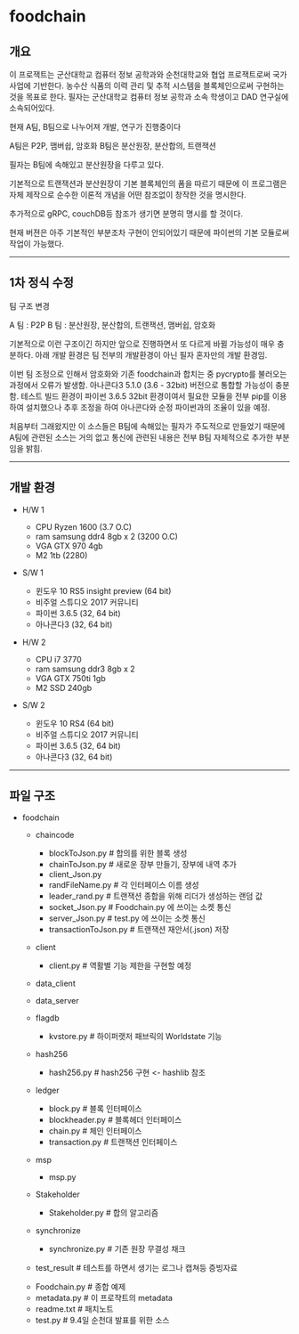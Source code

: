 # foodchain
## 개요
이 프로잭트는 군산대학교 컴퓨터 정보 공학과와 순천대학교와 협업 프로잭트로써 국가 사업에 기반한다.
농수산 식품의 이력 관리 및 추적 시스템을 블록체인으로써 구현하는 것을 목표로 한다.
필자는 군산대학교 컴퓨터 정보 공학과 소속 학생이고 DAD 연구실에 소속되어있다.

현재 A팀, B팀으로 나누어져 개발, 연구가 진행중이다

A팀은 P2P, 맴버쉽, 암호화
B팀은 분산원장, 분산합의, 트랜잭션

필자는 B팀에 속해있고 분산원장을 다루고 있다.

기본적으로 트랜잭션과 분산원장이 기본 블록체인의 폼을 따르기 때문에
이 프로그램은 자체 제작으로 순수한 이론적 개념을 어떤 참조없이 창작한 것을 명시한다.

추가적으로 gRPC, couchDB등 참조가 생기면 분명히 명시를 할 것이다.

현재 버젼은 아주 기본적인 부분조차 구현이 안되어있기 때문에 파이썬의 기본 모듈로써 작업이 가능했다.

***

## 1차 정식 수정
팀 구조 변경

A 팀 : P2P
B 팀 : 분산원장, 분산합의, 트랜잭션, 맴버쉽, 암호화

기본적으로 이런 구조이긴 하지만 앞으로 진행하면서 또 다르게 바뀔 가능성이 매우 충분하다.
아래 개발 환경은 팀 전부의 개발환경이 아닌 필자 혼자만의 개발 환경임.

이번 팀 조정으로 인해서 암호화와 기존 foodchain과 합치는 중 pycrypto를 불러오는 과정에서 오류가 발생함.
아나콘다3 5.1.0 (3.6 - 32bit) 버전으로 통합할 가능성이 충분함.
테스트 빌드 환경이 파이썬 3.6.5 32bit 환경이여서 필요한 모듈을 전부 pip를 이용하여 설치했으나 추후 조정을 하여 아나콘다와 순정 파이썬과의 조율이 있을 예정.

처음부터 그래왔지만 이 소스들은 B팀에 속해있는 필자가 주도적으로 만들었기 때문에 A팀에 관련된 소스는 거의 없고 통신에 관련된 내용은 전부 B팀 자체적으로 추가한 부분임을 밝힘.


***
## 개발 환경
* H/W 1
	- CPU
		Ryzen 1600 (3.7 O.C)
	- ram
		samsung ddr4 8gb x 2 (3200 O.C)
	- VGA
		GTX 970 4gb
	- M2
		1tb (2280)

* S/W 1
	- 윈도우 10 RS5 insight preview (64 bit)
	- 비주얼 스튜디오 2017 커뮤니티
	- 파이썬 3.6.5 (32, 64 bit)
	- 아나콘다3 (32, 64 bit)


	
* H/W 2
	- CPU
		i7 3770
	- ram
		samsung ddr3 8gb x 2
	- VGA
		GTX 750ti 1gb
	- M2
		SSD 240gb

* S/W 2
	- 윈도우 10 RS4 (64 bit)
	- 비주얼 스튜디오 2017 커뮤니티
	- 파이썬 3.6.5 (32, 64 bit)
	- 아나콘다3 (32, 64 bit)


***
## 파일 구조
* foodchain
  * chaincode
    - blockToJson.py            # 합의를 위한 블록 생성
    - chainToJson.py            # 새로운 장부 만들기, 장부에 내역 추가
    - client_Json.py
    - randFileName.py           # 각 인터페이스 이름 생성
    - leader_rand.py            # 트랜잭션 종합을 위해 리더가 생성하는 랜덤 값
    - socket_Json.py			# Foodchain.py 에 쓰이는 소켓 통신
    - server_Json.py			# test.py 에 쓰이는 소켓 통신
    - transactionToJson.py      # 트랜잭션 재안서(.json) 저장

  * client
    - client.py					# 역활별 기능 제한을 구현할 예정
	
  * data_client

  * data_server
    
  * flagdb
    - kvstore.py                # 하이퍼랫저 패브릭의 Worldstate 기능

  * hash256
    - hash256.py                # hash256 구현 <- hashlib 참조

  * ledger
    - block.py                  # 블록 인터페이스
    - blockheader.py            # 블록헤더 인터페이스
    - chain.py                  # 체인 인터페이스
    - transaction.py            # 트랜잭션 인터페이스

  * msp
    - msp.py

  * Stakeholder
    - Stakeholder.py            # 합의 알고리즘

  * synchronize
    - synchronize.py            # 기존 원장 무결성 채크

  * test_result					# 테스트를 하면서 생기는 로그나 캡쳐등 증빙자료

  - Foodchain.py                # 종합 예제
  - metadata.py                 # 이 프로쟉트의 metadata
  - readme.txt                  # 패치노트
  - test.py						# 9.4일 순천대 발표를 위한 소스
  
